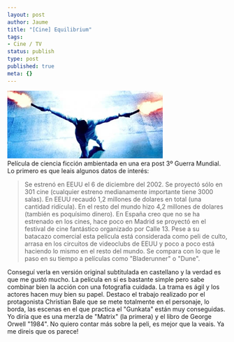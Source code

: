 ```yaml
---
layout: post
author: Jaume
title: "[Cine] Equilibrium"
tags:
- Cine / TV
status: publish
type: post
published: true
meta: {}
---
```

<img src="../images_posts/equilibrium.jpg" alt="Equilibrium" class="center"/><br />
Película de ciencia ficción ambientada en una era post 3º Guerra Mundial. Lo primero es que leais algunos datos de interés:
<blockquote>Se estrenó en EEUU el 6 de diciembre del 2002.
Se proyectó sólo en 301 cine (cualquier estreno medianamente importante tiene 3000 salas).
En EEUU recaudó 1,2 millones de dolares en total (una cantidad ridícula).
En el resto del mundo hizo 4,2 millones de dolares (también es poquísimo dinero).
En España creo que no se ha estrenado en los cines, hace poco en Madrid se proyectó en el festival de cine fantástico organizado por Calle 13.
Pese a su batacazo comercial esta película está considerada como peli de culto, arrasa en los circuitos de videoclubs de EEUU y poco a poco está haciendo lo mismo en el resto del mundo.
Se compara con lo que le paso en su tiempo a películas como "Bladerunner" o "Dune".</blockquote>
Conseguí verla en versión original subtitulada en castellano y la verdad es que me gustó mucho. La película en sí es bastante simple pero sabe combinar bien la acción con una fotografia cuidada. La trama es ágil y los actores hacen muy bien su papel. Destaco el trabajo realizado por el protagonista Christian Bale que se mete totalmente en el personaje, lo borda, las escenas en el que practica el "Gunkata" están muy conseguidas. Yo diría que es una merzla de "Matrix" (la primera) y el libro de George Orwell "1984".
No quiero contar más sobre la peli, es mejor que la veais. Ya me direis que os parece!

